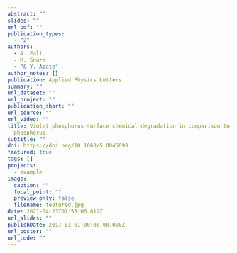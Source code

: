 ```yaml
---
abstract: ""
slides: ""
url_pdf: ""
publication_types:
  - "2"
authors:
  - A. Fali
  - M. Snure
  - "& Y. Abate"
author_notes: []
publication: Applied Physics Letters
summary: ""
url_dataset: ""
url_project: ""
publication_short: ""
url_source: ""
url_video: ""
title: Violet phosphorus surface chemical degradation in comparison to black
  phosphorus
subtitle: ""
doi: https://doi.org/10.1063/5.0045090
featured: true
tags: []
projects:
  - example
image:
  caption: ""
  focal_point: ""
  preview_only: false
  filename: featured.jpg
date: 2021-04-23T01:55:06.812Z
url_slides: ""
publishDate: 2017-01-01T00:00:00.000Z
url_poster: ""
url_code: ""
---
```

